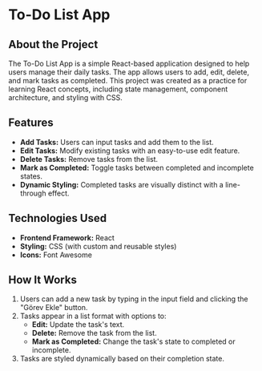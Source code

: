 # To-Do List App

## About the Project

The To-Do List App is a simple React-based application designed to help users manage their daily tasks. The app allows users to add, edit, delete, and mark tasks as completed. This project was created as a practice for learning React concepts, including state management, component architecture, and styling with CSS.

## Features

- **Add Tasks:** Users can input tasks and add them to the list.
- **Edit Tasks:** Modify existing tasks with an easy-to-use edit feature.
- **Delete Tasks:** Remove tasks from the list.
- **Mark as Completed:** Toggle tasks between completed and incomplete states.
- **Dynamic Styling:** Completed tasks are visually distinct with a line-through effect.

## Technologies Used

- **Frontend Framework:** React
- **Styling:** CSS (with custom and reusable styles)
- **Icons:** Font Awesome

## How It Works

1. Users can add a new task by typing in the input field and clicking the "Görev Ekle" button.
2. Tasks appear in a list format with options to:
   - **Edit:** Update the task's text.
   - **Delete:** Remove the task from the list.
   - **Mark as Completed:** Change the task's state to completed or incomplete.
3. Tasks are styled dynamically based on their completion state.
